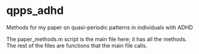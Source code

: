 # qpps_adhd
Methods for my paper on quasi-periodic patterns in individuals with ADHD

The paper_methods.m script is the main file here; it has all the methods. The rest of the files are functions that the main file calls.
